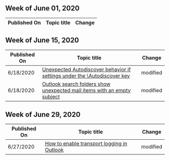 ﻿<!-- This file is generated automatically each week. Changes made to this file will be overwritten.-->



## Week of June 01, 2020


| Published On |Topic title | Change |
|------|------------|--------|


## Week of June 15, 2020


| Published On |Topic title | Change |
|------|------------|--------|
| 6/18/2020 | [Unexpected Autodiscover behavior if settings under the \Autodiscover key](/outlook/troubleshoot/domain-management/unexpected-autodiscover-behavior) | modified |
| 6/18/2020 | [Outlook search folders show unexpected mail items with an empty subject](/outlook/troubleshoot/search/personmetadata-items) | modified |


## Week of June 29, 2020


| Published On |Topic title | Change |
|------|------------|--------|
| 6/27/2020 | [How to enable transport logging in Outlook](/outlook/troubleshoot/transport-logging/enable-transport-logging) | modified |
